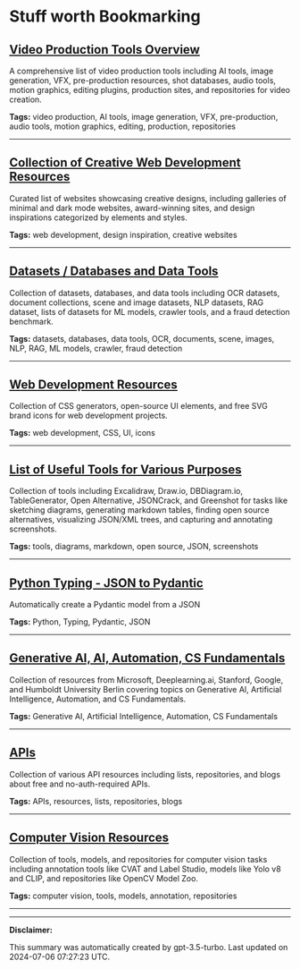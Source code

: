 # Stuff worth Bookmarking

## [Video Production Tools Overview](./videography.md)

A comprehensive list of video production tools including AI tools, image generation, VFX, pre-production resources, shot databases, audio tools, motion graphics, editing plugins, production sites, and repositories for video creation.

**Tags:** video production, AI tools, image generation, VFX, pre-production, audio tools, motion graphics, editing, production, repositories

---

## [Collection of Creative Web Development Resources](./creative.md)

Curated list of websites showcasing creative designs, including galleries of minimal and dark mode websites, award-winning sites, and design inspirations categorized by elements and styles.

**Tags:** web development, design inspiration, creative websites

---

## [Datasets / Databases and Data Tools](./data.md)

Collection of datasets, databases, and data tools including OCR datasets, document collections, scene and image datasets, NLP datasets, RAG dataset, lists of datasets for ML models, crawler tools, and a fraud detection benchmark.

**Tags:** datasets, databases, data tools, OCR, documents, scene, images, NLP, RAG, ML models, crawler, fraud detection

---

## [Web Development Resources](./web-development.md)

Collection of CSS generators, open-source UI elements, and free SVG brand icons for web development projects.

**Tags:** web development, CSS, UI, icons

---

## [List of Useful Tools for Various Purposes](./tools.md)

Collection of tools including Excalidraw, Draw.io, DBDiagram.io, TableGenerator, Open Alternative, JSONCrack, and Greenshot for tasks like sketching diagrams, generating markdown tables, finding open source alternatives, visualizing JSON/XML trees, and capturing and annotating screenshots.

**Tags:** tools, diagrams, markdown, open source, JSON, screenshots

---

## [Python Typing - JSON to Pydantic](./python.md)

Automatically create a Pydantic model from a JSON

**Tags:** Python, Typing, Pydantic, JSON

---

## [Generative AI, AI, Automation, CS Fundamentals](./learning.md)

Collection of resources from Microsoft, Deeplearning.ai, Stanford, Google, and Humboldt University Berlin covering topics on Generative AI, Artificial Intelligence, Automation, and CS Fundamentals.

**Tags:** Generative AI, Artificial Intelligence, Automation, CS Fundamentals

---

## [APIs](./api.md)

Collection of various API resources including lists, repositories, and blogs about free and no-auth-required APIs.

**Tags:** APIs, resources, lists, repositories, blogs

---

## [Computer Vision Resources](./computer-vision.md)

Collection of tools, models, and repositories for computer vision tasks including annotation tools like CVAT and Label Studio, models like Yolo v8 and CLIP, and repositories like OpenCV Model Zoo.

**Tags:** computer vision, tools, models, annotation, repositories

---

---

**Disclaimer:**

This summary was automatically created by gpt-3.5-turbo. Last updated on 2024-07-06 07:27:23 UTC.
